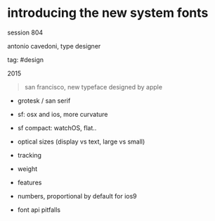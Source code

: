 # introducing the new system fonts

session 804

antonio cavedoni, type designer

tag: #design

2015

> san francisco, new typeface designed by apple

- grotesk / san serif

- sf: osx and ios, more curvature
- sf compact: watchOS, flat.. 

- optical sizes (display vs text, large vs small)

- tracking

- weight 

- features

- numbers, proportional by default for ios9

- font api pitfalls